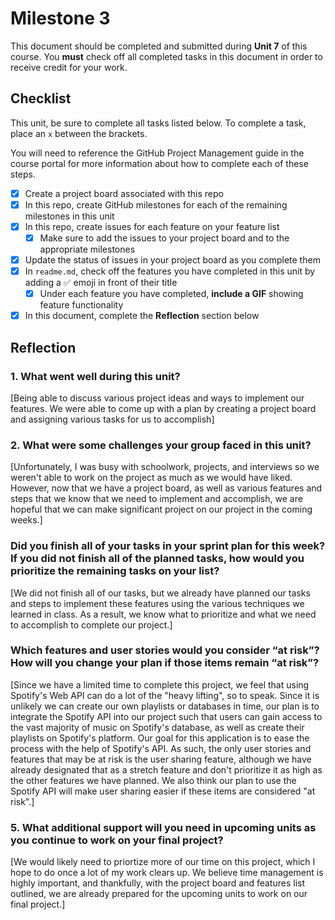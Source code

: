 # Milestone 3

This document should be completed and submitted during **Unit 7** of this course. You **must** check off all completed tasks in this document in order to receive credit for your work.

## Checklist

This unit, be sure to complete all tasks listed below. To complete a task, place an `x` between the brackets.

You will need to reference the GitHub Project Management guide in the course portal for more information about how to complete each of these steps.

- [x] Create a project board associated with this repo
- [x] In this repo, create GitHub milestones for each of the remaining milestones in this unit
- [x] In this repo, create issues for each feature on your feature list
  - [x] Make sure to add the issues to your project board and to the appropriate milestones
- [x] Update the status of issues in your project board as you complete them
- [x] In `readme.md`, check off the features you have completed in this unit by adding a ✅ emoji in front of their title
  - [x] Under each feature you have completed, **include a GIF** showing feature functionality
- [x] In this document, complete the **Reflection** section below

## Reflection

### 1. What went well during this unit?

[Being able to discuss various project ideas and ways to implement our features. We were able to come up with a plan by creating a project board and assigning various tasks for us to accomplish]

### 2. What were some challenges your group faced in this unit?

[Unfortunately, I was busy with schoolwork, projects, and interviews so we weren't able to work on the project as much as we would have liked. However, now that we have a project board, as well as various features and steps that we know that we need to implement and accomplish, we are hopeful that we can make significant project on our project in the coming weeks.]

### Did you finish all of your tasks in your sprint plan for this week? If you did not finish all of the planned tasks, how would you prioritize the remaining tasks on your list?

[We did not finish all of our tasks, but we already have planned our tasks and steps to implement these features using the various techniques we learned in class. As a result, we know what to prioritize and what we need to accomplish to complete our project.]

### Which features and user stories would you consider “at risk”? How will you change your plan if those items remain “at risk”?

[Since we have a limited time to complete this project, we feel that using Spotify's Web API can do a lot of the "heavy lifting", so to speak. Since it is unlikely we can create our own playlists or databases in time, our plan is to integrate the Spotify API into our project such that users can gain access to the vast majority of music on Spotify's database, as well as create their playlists on Spotify's platform. Our goal for this application is to ease the process with the help of Spotify's API. As such, the only user stories and features that may be at risk is the user sharing feature, although we have already designated that as a stretch feature and don't prioritize it as high as the other features we have planned. We also think our plan to use the Spotify API will make user sharing easier if these items are considered "at risk".]

### 5. What additional support will you need in upcoming units as you continue to work on your final project?

[We would likely need to priortize more of our time on this project, which I hope to do once a lot of my work clears up. We believe time management is highly important, and thankfully, with the project board and features list outlined, we are already prepared for the upcoming units to work on our final project.]
